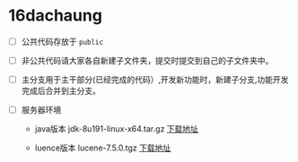 # 16dachaung

- [ ] 公共代码存放于 `public`
- [ ] 非公共代码请大家各自新建子文件夹，提交时提交到自己的子文件夹中。
- [ ] 主分支用于主干部分(已经完成的代码）,开发新功能时，新建子分支,功能开发完成后合并到主分支。
- [ ] 服务器环境
	
	- java版本  jdk-8u191-linux-x64.tar.gz  [下载地址](https://www.oracle.com/technetwork/java/javase/downloads/jdk8-downloads-2133151.html)
	
	- luence版本  lucene-7.5.0.tgz  [下载地址](http://mirror.bit.edu.cn/apache/lucene/java/7.5.0/)
	
